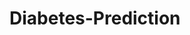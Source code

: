 # Diabetes-Prediction














































































































